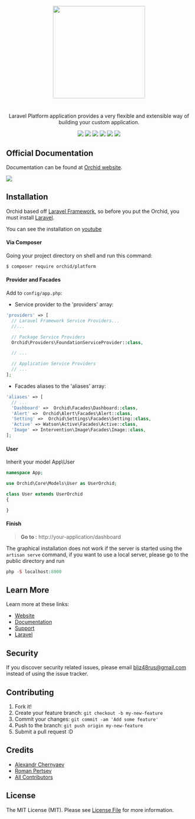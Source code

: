 <p align="center">
<a href="https://github.com/TheOrchid/Platform"><img width="250"  src="https://theorchid.github.io/assets/img/orchid.svg">
</a>
</p>


#
<p align="center">
Laravel Platform application provides a very flexible and extensible way of building your custom application.
</p>

<p align="center">
<a href="https://www.codacy.com/app/a-r-t-1-s-t/Platform?utm_source=github.com&amp;utm_medium=referral&amp;utm_content=TheOrchid/Platform&amp;utm_campaign=Badge_Grade"><img src="https://api.codacy.com/project/badge/Grade/80fc1214b05e441eba471c92fafe2c81"/></a>
<a href="https://codeclimate.com/github/TheOrchid/Platform"><img src="https://codeclimate.com/github/TheOrchid/Platform/badges/gpa.svg" /></a>
<a href="https://styleci.io/repos/73781385"><img src="https://styleci.io/repos/73781385/shield?branch=master"/></a>
<a href="https://packagist.org/packages/orchid/platform"><img src="https://poser.pugx.org/orchid/platform/v/stable"/></a>
<a href="https://packagist.org/packages/orchid/platform"><img src="https://poser.pugx.org/orchid/platform/downloads"/></a>
<a href="https://packagist.org/packages/orchid/platform"><img src="https://poser.pugx.org/orchid/platform/license"/></a>
</p>



## Official Documentation

Documentation can be found at [Orchid website](https://theorchid.github.io/).



<a href="https://theorchid.github.io/docs/screenshot/" target="_blank"><img src="https://cloud.githubusercontent.com/assets/5102591/24754053/901a3364-1add-11e7-993e-5bd8974de1c4.png"></a>



## Installation

Orchid based off [Laravel Framework](http://laravel.com), so before you put the Orchid, you must install [Laravel](http://laravel.com).

You can see the installation on [youtube](https://youtu.be/e9B5eVw7yss)


#### Via Composer

Going your project directory on shell and run this command: 
```sh
$ composer require orchid/platform
```

####  Provider and Facades

Add to `config/app.php`:

- Service provider to the 'providers' array:
```php
'providers' => [
  // Laravel Framework Service Providers...
  //...

  // Package Service Providers
  Orchid\Providers\FoundationServiceProvider::class,

  // ...

  // Application Service Providers
  // ...
];
```

- Facades aliases to the 'aliases' array:
```php
'aliases' => [
  // ...
  'Dashboard' =>  Orchid\Facades\Dashboard::class,
  'Alert' =>  Orchid\Alert\Facades\Alert::class,
  'Setting' =>  Orchid\Settings\Facades\Setting::class,
  'Active' => Watson\Active\Facades\Active::class,
  'Image' => Intervention\Image\Facades\Image::class,
];
```


#### User

Inherit your model App\User

```php
namespace App;

use Orchid\Core\Models\User as UserOrchid;

class User extends UserOrchid
{

}

```

#### Finish


> **Go to :**  http://your-application/dashboard

The graphical installation does not work if the server is started using the `artisan serve` command, if you want to use a local server, please go to the public directory and run
```php
php -S localhost:8000
```


## Learn More

Learn more at these links:

- [Website](https://theorchid.github.io/)
- [Documentation](https://theorchid.github.io/)
- [Support](https://github.com/TheOrchid/Platform/issues)
- [Laravel](https://laravel.com/)

## Security

If you discover security related issues, please email bliz48rus@gmail.com instead of using the issue tracker.


## Contributing

1. Fork it!
2. Create your feature branch: `git checkout -b my-new-feature`
3. Commit your changes: `git commit -am 'Add some feature'`
4. Push to the branch: `git push origin my-new-feature`
5. Submit a pull request :D


## Credits

- [Alexandr Chernyaev](https://github.com/tabuna)
- [Roman Pertsev](https://github.com/PertsevRoman)
- [All Contributors](../../contributors)


## License

The MIT License (MIT). Please see [License File](LICENSE) for more information.
